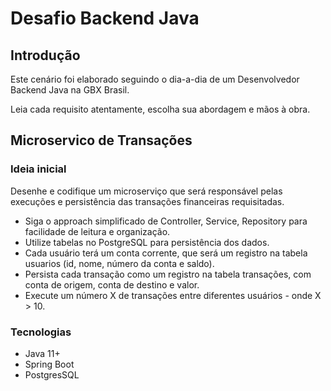 # Desafio Backend Java

## Introdução
Este cenário foi elaborado seguindo o dia-a-dia de um Desenvolvedor Backend Java na GBX Brasil.

Leia cada requisito atentamente, escolha sua abordagem e mãos à obra.

## Microservico de Transações

### Ideia inicial
Desenhe e codifique um microserviço que será responsável pelas execuções e persistência das transações financeiras requisitadas.

- Siga o approach simplificado de Controller, Service, Repository para facilidade de leitura e organização.
- Utilize tabelas no PostgreSQL para persistência dos dados.
- Cada usuário terá um conta corrente, que será um registro na tabela usuarios (id, nome, número da conta e saldo).
- Persista cada transação como um registro na tabela transações, com conta de origem, conta de destino e valor.
- Execute um número X de transações entre diferentes usuários - onde X > 10.

### Tecnologias
- Java 11+
- Spring Boot
- PostgresSQL
